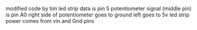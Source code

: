 modified code by tim
led strip data is pin 5
potentiometer signal (middle pin) is pin A0
right side of potentiometer goes to ground left goes to 5v
led strip power comes from vin and Gnd pins

